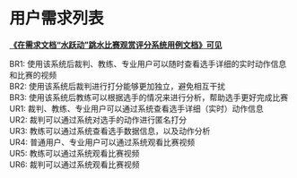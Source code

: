 # 用户需求列表
**[《在需求文档“水跃动”跳水比赛观赏评分系统用例文档》可见](“水跃动”跳水比赛观赏评分系统.md)**

BR1: 使用该系统后裁判、教练、专业用户可以随时查看选手详细的实时动作信息和比赛的视频 <br>
BR2: 使用该系统后裁判进行打分能够更加独立，避免相互干扰 <br>
BR3: 使用该系统后教练可以根据选手的情况来进行分析，帮助选手更好完成比赛 <br>
UR1: 裁判、教练、专业用户可以通过系统查看选手详细（实时）动作信息 <br>
UR2: 裁判可以通过系统对选手的动作进行匿名打分 <br>
UR3: 教练可以通过系统查看选手数据信息，以及动作分析 <br>
UR4: 普通用户、专业用户可以通过系统观看比赛视频 <br>
UR5: 教练可以通过系统观看比赛视频 <br>
UR6: 裁判可以通过系统观看比赛视频 <br>
